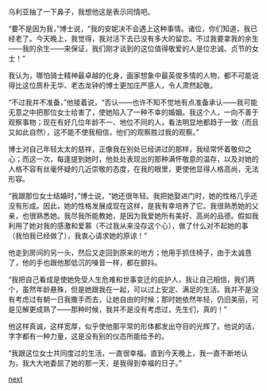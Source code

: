 
乌利亚抽了一下鼻子，我想他这是表示同情吧。

“要不是因为我，”博士说，“我的安妮决不会遇上这种事情。诸位，你们知道，我已经老了。今天晚上，我觉得，我对活下去已没有多大的留恋。不过我要拿我的余生——我的余生——来保证，我们刚才谈到的这位值得敬爱的人是位忠诚、贞节的女士！”

我认为，哪怕骑士精神最卓越的化身，画家想象中最英俊多情的人物，都不可能说得比这位质朴无华、老态龙钟的博士更加庄严感人，令人肃然起敬。

“不过我并不准备，”他接着说，“否认——也许不知不觉地有点准备承认——我可能无意之中把那位女士给害了，使她陷入了一种不幸的婚姻。我这个人，一向不善于观察事物；现在有好几位年龄不一、地位不同的人，看法明显地都趋于一致（而且又如此自然），这不能不使我相信，他们的观察胜过我的观察。”

博士对自己年轻太太的慈祥，正像我在别处已经讲过的那样，我经常怀着敬仰之心；而这一次，每逢提到她时，他处处表现出的那种满怀敬意的温存，以及对她的人格不容有丝毫怀疑的几近崇敬的态度，在我的眼里，更使他显得人格高尚，无法形容。

“我跟那位女士结婚时，”博士说，“她还很年轻。我把她娶进门时，她的性格几乎还没有形成。因此，她的性格发展成现在这样，是我有幸培养了它。我很熟悉她的父亲，也很熟悉她。我尽我所能教她，是因为我爱她所有美好、高尚的品德。假如我利用了她对我的感激和爱慕（不过我从来没存这个心），做了什么对不起她的事（我怕我已经做了），我衷心请求她的原谅！”

他走到房间的另一头，然后又走回到原来的地方；他用手抓住椅子，由于太诚恳了，他的手也跟他那低沉的嗓音一样，都在颤抖。

“我把自己看成是使她免受人生危难和世事变迁的庇护人，我让自己相信，我们两个，虽然年龄悬殊，但是她跟我在一起，可以过上安定、满足的生活。我并不是没有考虑过有朝一日我撒手而去，让她自由的时候；那时她依然年轻，仍旧美丽，可是见解更成熟了——那种时候，我并不是没有考虑过，先生们，真的！”

他这样真诚，这样宽厚，似乎使他那平常的形体都发出夺目的光辉了。他说的话，字字都有一种力量，这是没有别的仪态所能给予的。

“我跟这位女士共同度过的生活，一直很幸福。直到今天晚上，我一直不断地认为，我大大地委屈了她的那一天，是我得到幸福的日子。”

[next](page547.md)